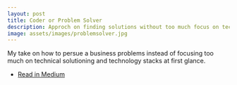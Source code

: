 ```yaml
---
layout: post
title: Coder or Problem Solver
description: Approch on finding solutions without too much focus on technology stack.
image: assets/images/problemsolver.jpg
---
```


My take on how to persue a business problems instead of focusing too much on technical solutioning and technology stacks at first glance.

<ul class="actions small">
  <li><a href="https://medium.com/devnetwork/coder-or-problem-solver-d29ef6c90898" class="button special fit icon fa-book">Read in Medium</a></li>
</ul>
